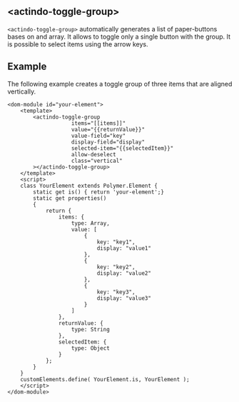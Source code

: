 ## &lt;actindo-toggle-group&gt;
`<actindo-toggle-group>` automatically generates a list of paper-buttons bases on and array.
It allows to toggle only a single button with the group. It is possible to select items using the arrow keys.

## Example
The following example creates a toggle group of three items that are aligned vertically.
```
<dom-module id="your-element">
    <template>
        <actindo-toggle-group
                    items="[[items]]"
                    value="{{returnValue}}"
                    value-field="key"
                    display-field="display"
                    selected-item="{{selectedItem}}"
                    allow-deselect
                    class="vertical"
        ></actindo-toggle-group>
    </template>
    <script>
    class YourElement extends Polymer.Element {
        static get is() { return 'your-element';}
        static get properties()
        {
            return {
                items: {
                    type: Array,
                    value: [
                        {
                            key: "key1",
                            display: "value1"
                        },
                        {
                            key: "key2",
                            display: "value2"
                        },
                        {
                            key: "key3",
                            display: "value3"
                        }
                    ]
                },
                returnValue: {
                    type: String
                },
                selectedItem: {
                    type: Object
                }
            };
        }
    }
    customElements.define( YourElement.is, YourElement );
    </script>
</dom-module> 
```
